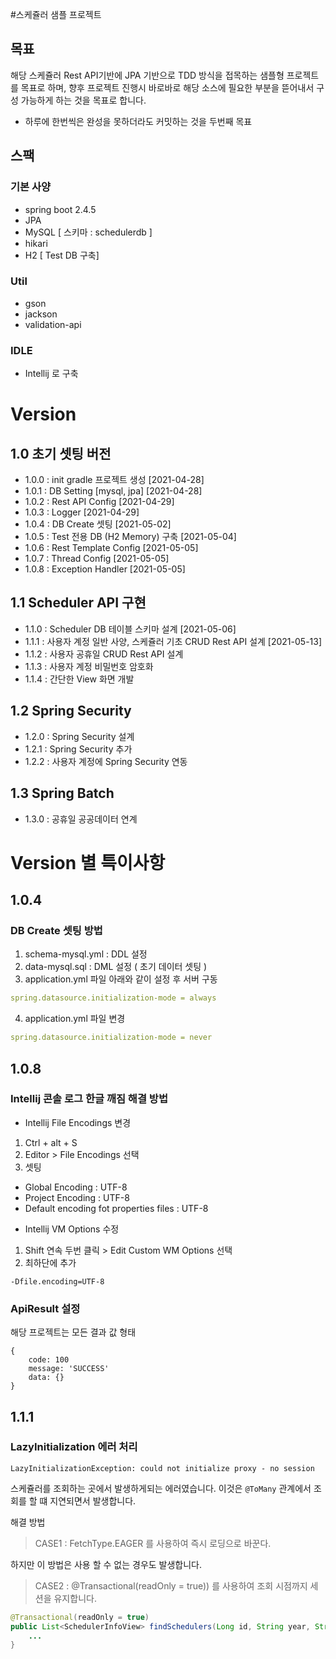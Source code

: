 #스케쥴러 샘플 프로젝트
## 목표
해당 스케쥴러 Rest API기반에 JPA 기반으로 TDD 방식을 접목하는 샘플형 프로젝트를 목표로 하며, 향후 프로젝트 진행시 바로바로 해당 소스에 필요한 부분을 뜯어내서 구성 가능하게 하는 것을 목표로 합니다.

- 하루에 한번씩은 완성을 못하더라도 커밋하는 것을 두번째 목표

## 스팩
### 기본 사양
- spring boot 2.4.5
- JPA
- MySQL [ 스키마 : schedulerdb ]
- hikari
- H2 [ Test DB 구축]
### Util
- gson
- jackson
- validation-api
### IDLE
 * Intellij 로 구축

# Version

## 1.0 초기 셋팅 버전
  - 1.0.0 : init gradle 프로젝트 생성 [2021-04-28]
  - 1.0.1 : DB Setting [mysql, jpa] [2021-04-28]
  - 1.0.2 : Rest API Config [2021-04-29]
  - 1.0.3 : Logger [2021-04-29]
  - 1.0.4 : DB Create 셋팅 [2021-05-02]
  - 1.0.5 : Test 전용 DB (H2 Memory) 구축 [2021-05-04]
  - 1.0.6 : Rest Template Config [2021-05-05]
  - 1.0.7 : Thread Config [2021-05-05]
  - 1.0.8 : Exception Handler [2021-05-05]

## 1.1 Scheduler API 구현
  - 1.1.0 : Scheduler DB 테이블 스키마 설계 [2021-05-06]
  - 1.1.1 : 사용자 계정 일반 사양, 스케쥴러 기초 CRUD Rest API 설계 [2021-05-13]
  - 1.1.2 : 사용자 공휴일 CRUD Rest API 설계
  - 1.1.3 : 사용자 계정 비밀번호 암호화
  - 1.1.4 : 간단한 View 화면 개발

## 1.2 Spring Security
  - 1.2.0 : Spring Security 설계 
  - 1.2.1 : Spring Security 추가
  - 1.2.2 : 사용자 계정에 Spring Security 연동

## 1.3 Spring Batch
  - 1.3.0 : 공휴일 공공데이터 연계  

# Version 별 특이사항
## 1.0.4
### DB Create 셋팅 방법
1. schema-mysql.yml : DDL 설정
2. data-mysql.sql   : DML 설정 ( 초기 데이터 셋팅 )
3. application.yml 파일 아래와 같이 설정 후 서버 구동
```yml
spring.datasource.initialization-mode = always
```
4. application.yml 파일 변경
```yml
spring.datasource.initialization-mode = never
```

## 1.0.8 
### Intellij 콘솔 로그 한글 깨짐 해결 방법
- Intellij File Encodings 변경
1. Ctrl + alt + S
2. Editor > File Encodings 선택
3. 셋팅
* Global Encoding : UTF-8
*  Project Encoding : UTF-8
* Default encoding fot properties files : UTF-8

- Intellij VM Options 수정
1. Shift 연속 두번 클릭 > Edit Custom WM Options 선택
2. 최하단에 추가
```
-Dfile.encoding=UTF-8
```
### ApiResult 설정
해당 프로젝트는 모든 결과 값 형태
```aidl
{
    code: 100
    message: 'SUCCESS'
    data: {}
}
```

## 1.1.1 
### LazyInitialization 에러 처리
```aidl
LazyInitializationException: could not initialize proxy - no session
```
스케쥴러를 조회하는 곳에서 발생하게되는 에러였습니다.
이것은 `@ToMany` 관계에서 조회를 할 떄 지연되면서 발생합니다.

해결 방법
> CASE1 : FetchType.EAGER 를 사용하여 즉시 로딩으로 바꾼다.

하지만 이 방법은 사용 할 수 없는 경우도 발생합니다.
> CASE2 : @Transactional(readOnly = true)) 를 사용하여 조회 시점까지 세션을 유지합니다.
```java
@Transactional(readOnly = true)
public List<SchedulerInfoView> findSchedulers(Long id, String year, String month){
    ...
}
```
